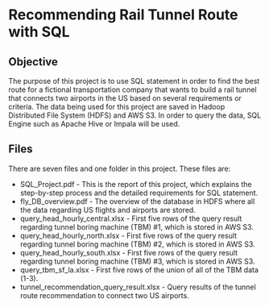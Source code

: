 # Recommending Rail Tunnel Route with SQL

## Objective
The purpose of this project is to use SQL statement in order to find the best route
for a fictional transportation company that wants to build a rail tunnel that connects two airports in the US based on several requirements or criteria. The data being used
for this project are saved in Hadoop Distributed File System (HDFS) and AWS S3. In order to query the data, SQL Engine such as Apache Hive or Impala will be used.

## Files
There are seven files and one folder in this project. These files are:

- SQL_Project.pdf - This is the report of this project, which explains the step-by-step process and the detailed requirements for SQL statement.
- fly_DB_overview.pdf - The overview of the database in HDFS where all the data regarding US flights and airports are stored.
- query_head_hourly_central.xlsx - First five rows of the query result regarding tunnel boring machine (TBM) #1, which is stored in AWS S3.
- query_head_hourly_north.xlsx - First five rows of the query result regarding tunnel boring machine (TBM) #2, which is stored in AWS S3.
- query_head_hourly_south.xlsx - First five rows of the query result regarding tunnel boring machine (TBM) #3, which is stored in AWS S3.
- query_tbm_sf_la.xlsx - First five rows of the union of all of the TBM data (1-3).
- tunnel_recommendation_query_result.xlsx - Query results of the tunnel route recommendation to connect two US airports.
